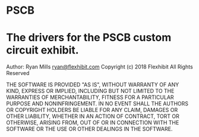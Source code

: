 # PSCB
# The drivers for the PSCB custom circuit exhibit. 

Author: Ryan Mills <ryan@flexhibit.com>
Copyright (c) 2018 Flexhibit
All Rights Reserved

THE SOFTWARE IS PROVIDED "AS IS", WITHOUT WARRANTY OF ANY KIND, EXPRESS OR
IMPLIED, INCLUDING BUT NOT LIMITED TO THE WARRANTIES OF MERCHANTABILITY,
FITNESS FOR A PARTICULAR PURPOSE AND NONINFRINGEMENT. IN NO EVENT SHALL THE
AUTHORS OR COPYRIGHT HOLDERS BE LIABLE FOR ANY CLAIM, DAMAGES OR OTHER
LIABILITY, WHETHER IN AN ACTION OF CONTRACT, TORT OR OTHERWISE, ARISING FROM,
OUT OF OR IN CONNECTION WITH THE SOFTWARE OR THE USE OR OTHER DEALINGS IN
THE SOFTWARE.
